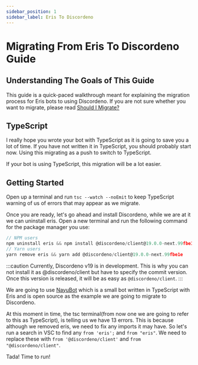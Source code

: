 ```yaml
---
sidebar_position: 1
sidebar_label: Eris To Discordeno
---
```


# Migrating From Eris To Discordeno Guide

## Understanding The Goals of This Guide

This guide is a quick-paced walkthrough meant for explaining the migration process for Eris bots to using Discordeno. If you are not sure whether you want to migrate, please read [Should I Migrate?](../intro.md)

## TypeScript

I really hope you wrote your bot with TypeScript as it is going to save you a lot of time. If you have not written it in TypeScript, you should probably start now. Using this migrating as a push to switch to TypeScript.

If your bot is using TypeScript, this migration will be a lot easier.

## Getting Started

Open up a terminal and run `tsc --watch --noEmit` to keep TypeScript warning of us of errors that may appear as we migrate.

Once you are ready, let's go ahead and install Discordeno, while we are at it we can uninstall eris. Open a new terminal and run the following command for the package manager you use:

```ts
// NPM users
npm uninstall eris && npm install @discordeno/client@19.0.0-next.99fbe1e
// Yarn users
yarn remove eris && yarn add @discordeno/client@19.0.0-next.99fbe1e
```

:::caution
Currently, Discordeno v19 is in development. This is why you can not install it as @discordeno/client but have to specify the commit version. Once this version is released, it will be as easy as `@discordeno/client`.
:::

We are going to use [NayuBot](https://github.com/AwesomeStickz/Nayu-Bot) which is a small bot written in TypeScript with Eris and is open source as the example we are going to migrate to Discordeno.

At this moment in time, the tsc terminal(from now one we are going to refer to this as TypeScript), is telling us we have 13 errors. This is because although we removed eris, we need to fix any imports it may have. So let's run a search in VSC to find any `from 'eris';` and `from "eris"`. We need to replace these with `from '@discordeno/client'` and `from "@discordeno/client"`.

Tada! Time to run!

